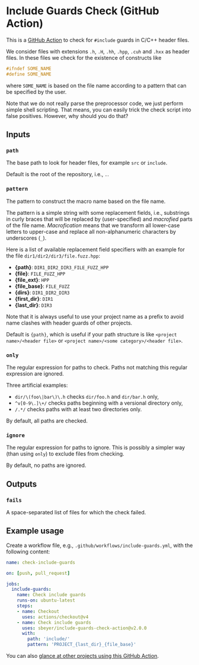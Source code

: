 # Include Guards Check (GitHub Action)

This is a [GitHub Action](//help.github.com/en/actions) to check for
`#include` guards in C/C++ header files.

We consider files with extensions `.h`, `.H`, `.hh`, `.hpp`, `.cuh` and `.hxx`
as header files.
In these files we check for the existence of constructs like
```c
#ifndef SOME_NAME
#define SOME_NAME
```
where `SOME_NAME` is based on the file name according to a pattern
that can be specified by the user.

Note that we do not really parse the preprocessor code, we just perform
simple shell scripting.
That means, you can easily trick the check script into false positives.
However, why should you do that?

## Inputs

### `path`

The base path to look for header files,
for example `src` or `include`.

Default is the root of the repository, i.e., `.`.

### `pattern`

The pattern to construct the macro name based on the file name.

The pattern is a simple string with some replacement fields, i.e.,
substrings in curly braces that will be replaced by (user-specified)
and *macrofied* parts of the file name.
*Macrofication* means that we transform all lower-case letters to
upper-case and replace all non-alphanumeric characters by underscores (`_`).

Here is a list of available replacement field specifiers with an example for
the file `dir1/dir2/dir3/file.fuzz.hpp`:

 * **{path}**: `DIR1_DIR2_DIR3_FILE_FUZZ_HPP`
 * **{file}**: `FILE_FUZZ_HPP`
 * **{file_ext}**: `HPP`
 * **{file_base}**: `FILE_FUZZ`
 * **{dirs}**: `DIR1_DIR2_DIR3`
 * **{first_dir}**: `DIR1`
 * **{last_dir}**: `DIR3`

Note that it is always useful to use your project name as a prefix
to avoid name clashes with header guards of other projects.

Default is `{path}`, which is useful if your path structure is
like `<project name>/<header file>` or
`<project name>/<some category>/<header file>`.

### `only`

The regular expression for paths to check.
Paths not matching this regular expression are ignored.

Three artificial examples:
 * `dir/\(foo\|bar\)\.h` checks `dir/foo.h` and `dir/bar.h` only,
 * `^v[0-9\.]\+/` checks paths beginning with a versional directory only,
 * `/.*/` checks paths with at least two directories only.

By default, all paths are checked.

### `ignore`

The regular expression for paths to ignore.
This is possibly a simpler way (than using `only`) to exclude
files from checking.

By default, no paths are ignored.

## Outputs

### `fails`

A space-separated list of files for which the check failed.

## Example usage

Create a workflow file, e.g., `.github/workflows/include-guards.yml`,
with the following content:
```yml
name: check-include-guards

on: [push, pull_request]

jobs:
  include-guards:
    name: Check include guards
    runs-on: ubuntu-latest
    steps:
    - name: Checkout
      uses: actions/checkout@v4
    - name: Check include guards
      uses: sbeyer/include-guards-check-action@v2.0.0
      with:
        path: 'include/'
        pattern: 'PROJECT_{last_dir}_{file_base}'
```

You can also [glance at other projects using this GitHub Action](//github.com/search?l=YAML&q=include-guards-check-action&type=Code).
